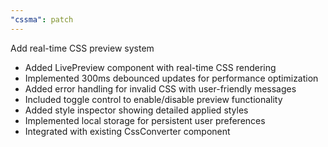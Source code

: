 ```yaml
---
"cssma": patch
---
```


Add real-time CSS preview system

- Added LivePreview component with real-time CSS rendering
- Implemented 300ms debounced updates for performance optimization
- Added error handling for invalid CSS with user-friendly messages
- Included toggle control to enable/disable preview functionality
- Added style inspector showing detailed applied styles
- Implemented local storage for persistent user preferences
- Integrated with existing CssConverter component
